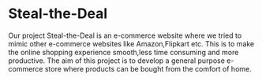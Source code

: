 # Steal-the-Deal
Our project Steal-the-Deal is an e-commerce website where we tried to mimic other e-commerce websites like Amazon,Flipkart etc. This is to make the online shopping experience smooth,less time consuming and more productive. The aim of this project is to develop a general purpose e-commerce store where products can be bought from the comfort of home.

